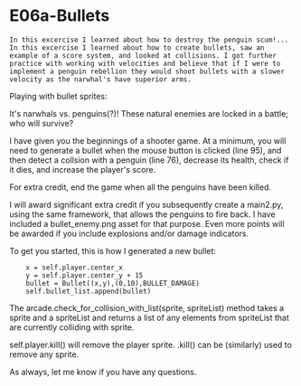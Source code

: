 # E06a-Bullets
    In this excercise I learned about how to destroy the penguin scum!... 
    In this excercise I learned about how to create bullets, saw an example of a score system, and looked at collisions. I got further practice with working with velocities and believe that if I were to implement a penguin rebellion they would shoot bullets with a slower velocity as the narwhal's have superior arms. 


Playing with bullet sprites:

It's narwhals vs. penguins(?)! These natural enemies are locked in a battle; who will survive?

I have given you the beginnings of a shooter game. At a minimum, you will need to generate a bullet when the mouse button is clicked (line 95), and then detect a collsion with a penguin (line 76), decrease its health, check if it dies, and increase the player's score.

For extra credit, end the game when all the penguins have been killed.

I will award significant extra credit if you subsequently create a main2.py, using the same framework, that allows the penguins to fire back. I have included a bullet_enemy.png asset for that purpose. Even more points will be awarded if you include explosions and/or damage indicators.

To get you started, this is how I generated a new bullet:

```
    x = self.player.center_x
    y = self.player.center_y + 15
    bullet = Bullet((x,y),(0,10),BULLET_DAMAGE)
    self.bullet_list.append(bullet)
```

The arcade.check_for_collision_with_list(sprite, spriteList) method takes a sprite and a spriteList and returns a list of any elements from spriteList that are currently colliding with sprite.

self.player.kill() will remove the player sprite. .kill() can be (similarly) used to remove any sprite.

As always, let me know if you have any questions.